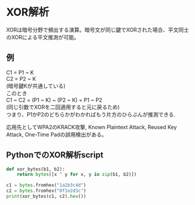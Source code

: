 # XOR解析
XORは暗号分野で頻出する演算。暗号文が同じ鍵でXORされた場合、平文同士のXORによる平文推測が可能。

## 例
C1 = P1 ~ K </br>
C2 = P2 ~ K </br>
(暗号鍵Kが共通している) </br>
このとき </br>
C1 ~ C2 = (P1 ~ K) ~ (P2 ~ K) = P1 ~ P2 </br>
(同じ引数でXORを二回適用すると元に戻るため) </br>
つまり、P1かP2のどちらかがわかればもう片方のひらぶんが推測できる. </br>

応用先としてWPA2のKRACK攻撃, Known Plaintext Attack, Reused Key Attack, One-Time Padの誤用検出がある。</br>



## PythonでのXOR解析script
```python
def xor_bytes(b1, b2):
    return bytes([x ^ y for x, y in zip(b1, b2)])

c1 = bytes.fromhex("1a2b3c4d")
c2 = bytes.fromhex("0f1e2d3c")
print(xor_bytes(c1, c2).hex())
```
